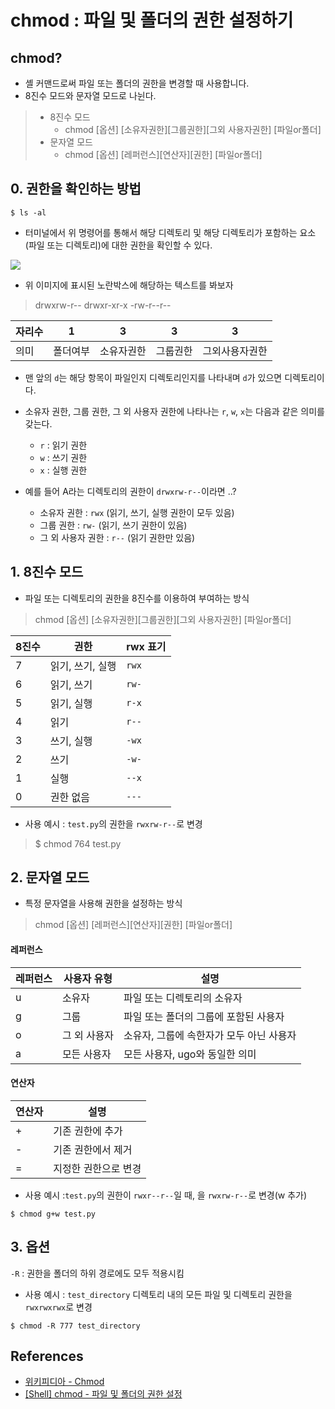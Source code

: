 # chmod : 파일 및 폴더의 권한 설정하기

## chmod?
- 셸 커맨드로써 파일 또는 폴더의 권한을 변경할 때 사용합니다.
- 8진수 모드와 문자열 모드로 나뉜다.
> - 8진수 모드
>    - chmod [옵션]&nbsp;[소유자권한][그룹권한][그외 사용자권한]&nbsp;[파일or폴더]
> - 문자열 모드
>    - chmod [옵션]&nbsp;[레퍼런스][연산자][권한]&nbsp;[파일or폴더]

## 0. 권한을 확인하는 방법
```
$ ls -al
```

- 터미널에서 위 명령어를 통해서 해당 디렉토리 및 해당 디렉토리가 포함하는 요소(파일 또는 디렉토리)에 대한 권한을 확인할 수 있다.

![](https://images.velog.io/images/nathan29849/post/fe43128a-6685-422a-966a-2091d3e5b490/image.png)

- 위 이미지에 표시된 노란박스에 해당하는 텍스트를 봐보자
> drwxrw-r--
> drwxr-xr-x
> -rw-r--r--

|자리수|1|3|3|3|
|--|--|--|--|--|
|의미|폴더여부|소유자권한|그룹권한|그외사용자권한|

- 맨 앞의 `d`는 해당 항목이 파일인지 디렉토리인지를 나타내며 `d`가 있으면 디렉토리이다.
- 소유자 권한, 그룹 권한, 그 외 사용자 권한에 나타나는 `r`, `w`, `x`는 다음과 같은 의미를 갖는다.
   - `r` : 읽기 권한 
   - `w` : 쓰기 권한
   - `x` : 실행 권한
   
   
- 예를 들어 A라는 디렉토리의 권한이 `drwxrw-r--`이라면 ..?
   - 소유자 권한 : `rwx` (읽기, 쓰기, 실행 권한이 모두 있음)
   - 그룹 권한 : `rw-` (읽기, 쓰기 권한이 있음)
   - 그 외 사용자 권한 : `r--` (읽기 권한만 있음)

## 1. 8진수 모드
- 파일 또는 디렉토리의 권한을 8진수를 이용하여 부여하는 방식

> chmod [옵션]&nbsp;[소유자권한][그룹권한][그외 사용자권한]&nbsp;[파일or폴더]

|8진수|권한|rwx 표기|
|--|--|--|
|7|읽기, 쓰기, 실행|`rwx`|
|6|읽기, 쓰기|`rw-`|
|5|읽기, 실행|`r-x`|
|4|읽기|`r--`|
|3|쓰기, 실행|`-wx`|
|2|쓰기|`-w-`|
|1|실행|`--x`|
|0|권한 없음|`---`|

- 사용 예시 : `test.py`의 권한을 `rwxrw-r--`로 변경
> $ chmod 764 test.py

## 2. 문자열 모드
- 특정 문자열을 사용해 권한을 설정하는 방식

> chmod [옵션]&nbsp;[레퍼런스][연산자][권한]&nbsp;[파일or폴더]

#### 레퍼런스
|레퍼런스|사용자 유형|설명|
|--|--|--|
|u|소유자|파일 또는 디렉토리의 소유자|
|g|그룹|파일 또는 폴더의 그룹에 포함된 사용자|
|o|그 외 사용자|소유자, 그룹에 속한자가 모두 아닌 사용자|
|a|모든 사용자|모든 사용자, ugo와 동일한 의미|

#### 연산자
|연산자|설명|
|--|--|
|+|기존 권한에 추가|
|-|기존 권한에서 제거|
|=|지정한 권한으로 변경|

- 사용 예시 :`test.py`의 권한이 `rwxr--r--`일 때, 을 `rwxrw-r--`로 변경(w 추가)
```
$ chmod g+w test.py
```

## 3. 옵션
`-R` : 권한을 폴더의 하위 경로에도 모두 적용시킴

- 사용 예시 : `test_directory` 디렉토리 내의 모든 파일 및 디렉토리 권한을 `rwxrwxrwx`로 변경
```
$ chmod -R 777 test_directory
```



## References
- [위키피디아 - Chmod](https://en.wikipedia.org/wiki/Chmod)
- [[Shell] chmod - 파일 및 폴더의 권한 설정](https://nachwon.github.io/shell-chmod/)
